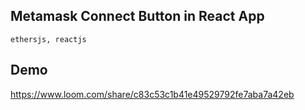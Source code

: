 ## Metamask Connect Button in React App

```
ethersjs, reactjs
 ```
## Demo

https://www.loom.com/share/c83c53c1b41e49529792fe7aba7a42eb
